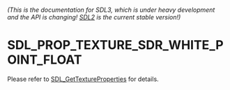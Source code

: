 ###### (This is the documentation for SDL3, which is under heavy development and the API is changing! [SDL2](https://wiki.libsdl.org/SDL2/) is the current stable version!)
# SDL_PROP_TEXTURE_SDR_WHITE_POINT_FLOAT

Please refer to [SDL_GetTextureProperties](SDL_GetTextureProperties) for details.

